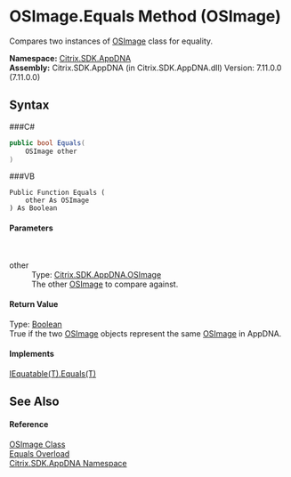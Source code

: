 # OSImage.Equals Method (OSImage)
 

Compares two instances of <a href="T_Citrix_SDK_AppDNA_OSImage">OSImage</a> class for equality.

**Namespace:**&nbsp;<a href="N_Citrix_SDK_AppDNA">Citrix.SDK.AppDNA</a><br />**Assembly:**&nbsp;Citrix.SDK.AppDNA (in Citrix.SDK.AppDNA.dll) Version: 7.11.0.0 (7.11.0.0)

## Syntax

###C#
```csharp
public bool Equals(
	OSImage other
)
```

###VB
```vbnet
Public Function Equals ( 
	other As OSImage
) As Boolean
```


#### Parameters
&nbsp;<dl><dt>other</dt><dd>Type: <a href="T_Citrix_SDK_AppDNA_OSImage">Citrix.SDK.AppDNA.OSImage</a><br />The other <a href="T_Citrix_SDK_AppDNA_OSImage">OSImage</a> to compare against.</dd></dl>

#### Return Value
Type: <a href="http://msdn2.microsoft.com/en-us/library/a28wyd50" target="_blank">Boolean</a><br />True if the two <a href="T_Citrix_SDK_AppDNA_OSImage">OSImage</a> objects represent the same <a href="T_Citrix_SDK_AppDNA_OSImage">OSImage</a> in AppDNA.

#### Implements
<a href="http://msdn2.microsoft.com/en-us/library/ms131190" target="_blank">IEquatable(T).Equals(T)</a><br />

## See Also


#### Reference
<a href="T_Citrix_SDK_AppDNA_OSImage">OSImage Class</a><br /><a href="Overload_Citrix_SDK_AppDNA_OSImage_Equals">Equals Overload</a><br /><a href="N_Citrix_SDK_AppDNA">Citrix.SDK.AppDNA Namespace</a><br />